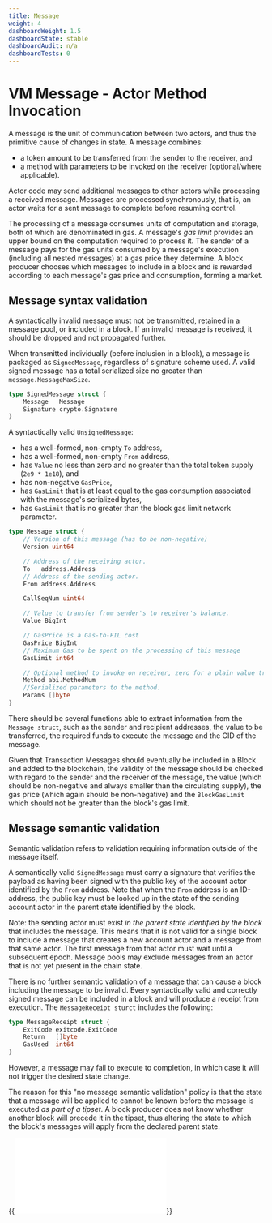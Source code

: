 ```yaml
---
title: Message
weight: 4
dashboardWeight: 1.5
dashboardState: stable
dashboardAudit: n/a
dashboardTests: 0
---
```


# VM Message - Actor Method Invocation

A message is the unit of communication between two actors, and thus the primitive cause of changes
in state. A message combines:

- a token amount to be transferred from the sender to the receiver, and
- a method with parameters to be invoked on the receiver (optional/where applicable).

Actor code may send additional messages to other actors while processing a received message. 
Messages are processed synchronously, that is, an actor waits for a sent message to complete before resuming control.

The processing of a message consumes units of computation and storage, both of which are denominated in gas. 
A message's _gas limit_ provides an upper bound on the computation required to process it. The sender of a message pays 
for the gas units consumed by a message's execution (including all nested messages) at a
gas price they determine. A block producer chooses which messages to include in a block and is
rewarded according to each message's gas price and consumption, forming a market.

## Message syntax validation

A syntactically invalid message must not be transmitted, retained in a message pool, or
included in a block. If an invalid message is received, it should be dropped and not propagated further.

When transmitted individually (before inclusion in a block), a message is packaged as
`SignedMessage`, regardless of signature scheme used. A valid signed message has a total serialized size no greater than `message.MessageMaxSize`.

```go
type SignedMessage struct {
	Message   Message
	Signature crypto.Signature
}
```

A syntactically valid `UnsignedMessage`:

- has a well-formed, non-empty `To` address,
- has a well-formed, non-empty `From` address, 
- has `Value` no less than zero and no greater than the total token supply (`2e9 * 1e18`), and
- has non-negative `GasPrice`,
- has `GasLimit` that is at least equal to the gas consumption associated with the message's serialized bytes,
- has `GasLimit` that is no greater than the block gas limit network parameter.


```go
type Message struct {
	// Version of this message (has to be non-negative)
	Version uint64

	// Address of the receiving actor.
	To   address.Address
	// Address of the sending actor.
	From address.Address

	CallSeqNum uint64

	// Value to transfer from sender's to receiver's balance.
	Value BigInt

	// GasPrice is a Gas-to-FIL cost
	GasPrice BigInt
	// Maximum Gas to be spent on the processing of this message
	GasLimit int64

	// Optional method to invoke on receiver, zero for a plain value transfer.
	Method abi.MethodNum
	//Serialized parameters to the method.
	Params []byte
}
```

There should be several functions able to extract information from the `Message struct`, such as the sender and recipient addresses, the value to be transferred, the required funds to execute the message and the CID of the message.

Given that Transaction Messages should eventually be included in a Block and added to the blockchain, the validity of the message should be checked with regard to the sender and the receiver of the message, the value (which should be non-negative and always smaller than the circulating supply), the gas price (which again should be non-negative) and the `BlockGasLimit` which should not be greater than the block's gas limit.


## Message semantic validation

Semantic validation refers to validation requiring information outside of the message itself.

A semantically valid `SignedMessage` must carry a signature that verifies the payload as having
been signed with the public key of the account actor identified by the `From` address. 
Note that when the `From` address is an ID-address, the public key must be
looked up in the state of the sending account actor in the parent state identified by the block.

Note: the sending actor must exist _in the parent state identified by the block_ that includes the message.
This means that it is not valid for a single block to include a message that creates a new account 
actor and a message from that same actor. 
The first message from that actor must wait until a subsequent epoch.
Message pools may exclude messages from an actor that is not yet present in the chain state.

There is no further semantic validation of a message that can cause a block including the message 
to be invalid. Every syntactically valid and correctly signed message can be included in a block and 
will produce a receipt from execution. The `MessageReceipt sturct` includes the following:

```go
type MessageReceipt struct {
	ExitCode exitcode.ExitCode
	Return   []byte
	GasUsed  int64
}
```


However, a message may fail to execute to completion, in which case it will not trigger the desired state change.  

The reason for this "no message semantic validation" policy is that the state that a message will
be applied to cannot be known before the message is executed _as part of a tipset_. A block producer
does not know whether another block will precede it in the tipset, thus altering the state to
which the block's messages will apply from the declared parent state.


{{<embed src="/externals/lotus/chain/types/message.go"  lang="go">}}